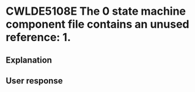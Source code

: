 # CWLDE5108E The 0 state machine component file contains an unused reference: 1.

## Explanation

## User response